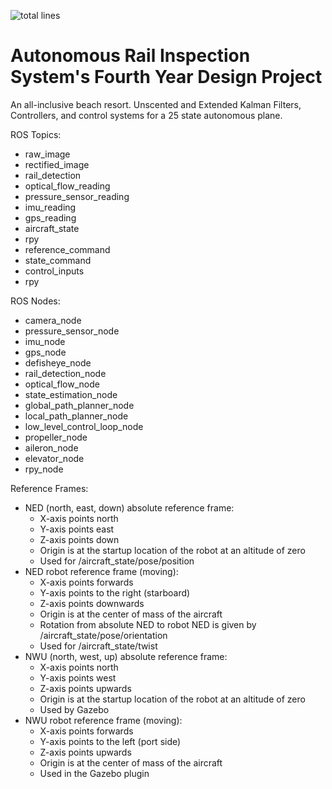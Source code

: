 ![total lines](https://img.shields.io/tokei/lines/github/amaarquadri/fydp)

# Autonomous Rail Inspection System's Fourth Year Design Project
An all-inclusive beach resort. Unscented and Extended Kalman Filters,
Controllers, and control systems for a 25 state autonomous plane.

ROS Topics:
- raw_image
- rectified_image
- rail_detection
- optical_flow_reading
- pressure_sensor_reading
- imu_reading
- gps_reading
- aircraft_state
- rpy
- reference_command
- state_command
- control_inputs
- rpy

ROS Nodes:
- camera_node
- pressure_sensor_node
- imu_node
- gps_node
- defisheye_node
- rail_detection_node
- optical_flow_node
- state_estimation_node
- global_path_planner_node
- local_path_planner_node
- low_level_control_loop_node
- propeller_node
- aileron_node
- elevator_node
- rpy_node

Reference Frames:
- NED (north, east, down) absolute reference frame: 
  - X-axis points north
  - Y-axis points east
  - Z-axis points down
  - Origin is at the startup location of the robot at an altitude of zero
  - Used for /aircraft_state/pose/position
- NED robot reference frame (moving):
  - X-axis points forwards
  - Y-axis points to the right (starboard)
  - Z-axis points downwards
  - Origin is at the center of mass of the aircraft
  - Rotation from absolute NED to robot NED is given by /aircraft_state/pose/orientation
  - Used for /aircraft_state/twist
- NWU (north, west, up) absolute reference frame:
    - X-axis points north
    - Y-axis points west
    - Z-axis points upwards
    - Origin is at the startup location of the robot at an altitude of zero
    - Used by Gazebo
- NWU robot reference frame (moving):
  - X-axis points forwards
  - Y-axis points to the left (port side)
  - Z-axis points upwards
  - Origin is at the center of mass of the aircraft
  - Used in the Gazebo plugin
